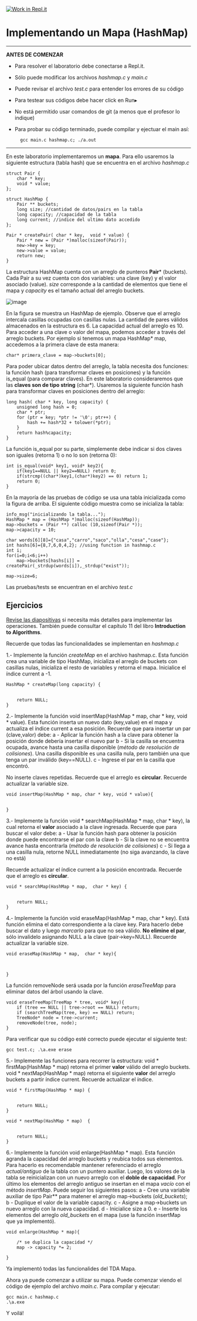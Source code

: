 [![Work in Repl.it](https://classroom.github.com/assets/work-in-replit-14baed9a392b3a25080506f3b7b6d57f295ec2978f6f33ec97e36a161684cbe9.svg)](https://classroom.github.com/online_ide?assignment_repo_id=3199668&assignment_repo_type=AssignmentRepo)

Implementando un Mapa (HashMap)
=====

---
**ANTES DE COMENZAR**

* Para resolver el laboratorio debe conectarse a Repl.it. 
* Sólo puede modificar los archivos *hashmap.c* y *main.c*
* Puede revisar el archivo *test.c* para entender los errores de su código
* Para testear sus códigos debe hacer click en Run▸
* No está permitido usar comandos de git (a menos que el profesor lo indique)
* Para probar su código terminado, puede compilar y ejectuar el main así:
        
        gcc main.c hashmap.c; ./a.out

---



En este laboratorio implementaremos un **mapa**. Para ello usaremos la siguiente estructura (tabla hash) que se encuentra en el archivo *hashmap.c*

    struct Pair {
        char * key;
        void * value;
    };

    struct HashMap {
        Pair ** buckets;
        long size; //cantidad de datos/pairs en la tabla
        long capacity; //capacidad de la tabla
        long current; //indice del ultimo dato accedido
    };

    Pair * createPair( char * key,  void * value) {
        Pair * new = (Pair *)malloc(sizeof(Pair));
        new->key = key;
        new->value = value;
        return new;
    }

La estructura HashMap cuenta con un arreglo de punteros **Pair*** (buckets). Cada Pair a su vez cuenta con dos variables: una clave (key) y el valor asociado (value). *size* corresponde a la cantidad de elementos que tiene el mapa y *capacity* es el tamaño actual del arreglo buckets.

![image](https://i.ibb.co/RpQmMns/tabla-hash.png)

En la figura se muestra un HashMap de ejemplo. Observe que el arreglo intercala casillas ocupadas con casillas nulas. La cantidad de pares válidos almacenados en la estructura es 6. La capacidad actual del arreglo es 10.
Para acceder a una clave o valor del mapa, podemos acceder a través del arreglo buckets. Por ejemplo si tenemos un mapa HashMap* map, accedemos a la primera clave de esta manera:
    
    char* primera_clave = map->buckets[0];
    
Para poder ubicar datos dentro del arreglo, la tabla necesita dos funciones: la función hash (para transformar claves en posiciones) y la función is_equal (para comparar claves). En este laboratorio consideraremos que las **claves son de tipo string** (char*). Usaremos la siguiente función hash para transformar claves en posiciones dentro del arreglo:

    long hash( char * key, long capacity) {
        unsigned long hash = 0;
        char * ptr;
        for (ptr = key; *ptr != '\0'; ptr++) {
            hash += hash*32 + tolower(*ptr);
        }
        return hash%capacity;
    }

La función is_equal por su parte, simplemente debe indicar si dos claves son iguales (retorna 1) o no lo son (retorna 0):

    int is_equal(void* key1, void* key2){
        if(key1==NULL || key2==NULL) return 0;
        if(strcmp((char*)key1,(char*)key2) == 0) return 1;
        return 0;
    }

En la mayoría de las pruebas de código se usa una tabla inicializada como la figura de arriba. El siguiente código muestra como se inicializa la tabla:

    info_msg("inicializando la tabla...");
    HashMap * map = (HashMap *)malloc(sizeof(HashMap));
    map->buckets = (Pair **) calloc (10,sizeof(Pair *));
    map->capacity = 10;

    char words[6][8]={"casa","carro","saco","olla","cesa","case"};
    int hashs[6]={8,7,6,0,4,2}; //using function in hashmap.c
    int i;
    for(i=0;i<6;i++)
        map->buckets[hashs[i]] = createPair(_strdup(words[i]),_strdup("exist"));
    
    map->size=6; 

Las pruebas/tests se encuentran en el archivo *test.c*

Ejercicios
----



[Revise las diapositivas](https://docs.google.com/presentation/d/1WTMXgVcZNQZc8ezeEwoyt6TFVmVl-ezDuGSNnRfsbjQ/edit#slide=id.p) si necesita más detalles para implementar las operaciones. También puede consultar el capítulo 11 del libro **Introduction to Algorithms**.

Recuerde que todas las funcionalidades se implementan en *hashmap.c*


1.- Implemente la función *createMap* en el archivo hashmap.c. Esta función crea una variable de tipo HashMap, inicializa el arreglo de buckets con casillas nulas, inicializa el resto de variables y retorna el mapa. Inicialice el índice current a -1.

    HashMap * createMap(long capacity) {


        return NULL;
    }


2.- Implemente la función void insertMap(HashMap * map, char * key, void * value). Esta función inserta un nuevo dato (key,value) en el mapa y actualiza el índice current a esa posición.
Recuerde que para insertar un par (clave,valor) debe:
a - Aplicar la función hash a la clave para obtener la posición donde debería insertar el nuevo par
b - Si la casilla se encuentra ocupada, avance hasta una casilla disponible (*método de resolución de colisiones*). Una casilla disponible es una casilla nula, pero también una que tenga un par inválido (key==NULL).
c - Ingrese el par en la casilla que encontró.

No inserte claves repetidas. 
Recuerde que el arreglo es **circular**.
Recuerde actualizar la variable size.
   
    void insertMap(HashMap * map, char * key, void * value){


    }



3.- Implemente la función void * searchMap(HashMap * map,  char * key), la cual retorna el **valor** asociado a la clave ingresada. 
Recuerde que para buscar el valor debe:
a - Usar la función hash para obtener la posición donde puede encontrarse el par con la clave
b - Si la clave no se encuentra avance hasta encontrarla (*método de resolución de colisiones*)
c - Si llega a una casilla nula, retorne NULL inmediatamente (no siga avanzando, la clave no está)

Recuerde actualizar el índice current a la posición encontrada.
Recuerde que el arreglo es **circular**.

    void * searchMap(HashMap * map,  char * key) {


        return NULL;
    }




4.- Implemente la función void eraseMap(HashMap * map,  char * key). Está función elimina el dato correspondiente a la clave key. Para hacerlo debe buscar el dato y luego *marcarlo* para que no sea válido.
**No elimine el par**, sólo invalídelo asignando NULL a la clave (pair->key=NULL).
Recuerde actualizar la variable size.

    void eraseMap(HashMap * map,  char * key){



    }

La función removeNode será usada por la función *eraseTreeMap* para eliminar datos del árbol usando la clave.

    void eraseTreeMap(TreeMap * tree, void* key){
        if (tree == NULL || tree->root == NULL) return;
        if (searchTreeMap(tree, key) == NULL) return;
        TreeNode* node = tree->current;
        removeNode(tree, node);
    } 

Para verificar que su código esté correcto puede ejecutar el siguiente test:

    gcc test.c; .\a.exe erase


5.- Implemente las funciones para recorrer la estructura: void * firstMap(HashMap * map) retorna el primer **valor** válido del arreglo buckets. void * nextMap(HashMap * map) retorna el siguiente **valor** del arreglo buckets a partir índice current. Recuerde actualizar el índice.

    void * firstMap(HashMap * map) {
        

        return NULL;
    }

    void * nextMap(HashMap * map)  {
       

        return NULL;
    }


6.- Implemente la función void enlarge(HashMap * map). Esta función agranda la capacidad del arreglo buckets y reubica todos sus elementos. Para hacerlo es recomendable mantener referenciado el arreglo *actual/antiguo* de la tabla con un puntero auxiliar. Luego, los valores de la tabla se reinicializan con un nuevo arreglo con el **doble de capacidad**. Por último los elementos del arreglo antiguo se insertan en el mapa *vacío* con el método *insertMap*.
Puede seguir los siguientes pasos:
a - Cree una variable auxiliar de tipo Pair** para matener el arreglo map->buckets (*old_buckets*);
b - Duplique el valor de la variable capacity.
c - Asigne a map->buckets un nuevo arreglo con la nueva capacidad.
d - Inicialice size a 0.
e - Inserte los elementos del arreglo *old_buckets* en el mapa (use la función insertMap que ya implementó).


    void enlarge(HashMap * map){

        /* se duplica la capacidad */
        map -> capacity *= 2;

    }


Ya implementó todas las funcionalides del TDA Mapa.

Ahora ya puede comenzar a utilizar su mapa. Puede comenzar viendo el código de ejemplo del archivo *main.c*. Para compilar y ejecutar:

    gcc main.c hashmap.c
    .\a.exe 

Y voilá!